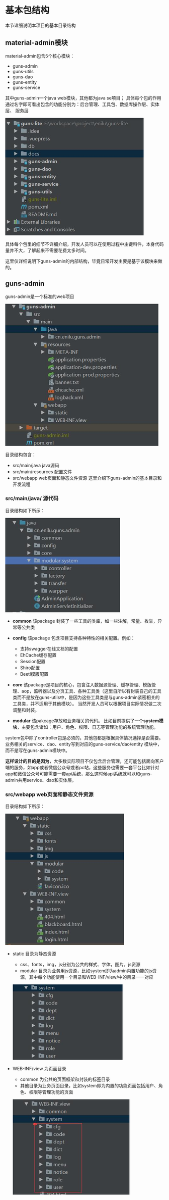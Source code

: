 # 基本包结构

本节详细说明本项目的基本目录结构

## material-admin模块

material-admin包含5个核心模块：
- guns-admin
- guns-utils
- guns-dao
- guns-entity
- guns-service

其中guns-admin一个java web模块，其他都为java se项目；
具体每个包的作用通过名字即可看出包含的功能分别为：后台管理、工具包、数据库操作层、实体层、
服务层

![modules](./img/modules.jpg)


具体每个包里的细节不详细介绍，开发人员可以在使用过程中主键料件，本身代码量并不大，了解起来不需要花费太多时间。

这里仅详细说明下guns-admin的内部结构，毕竟日常开发主要是基于该模块来做的。

## guns-admin
guns-admin是一个标准的web项目

![guns-admin](./img/guns-admin.jpg)

目录结构包含：

- src/main/java  java源码
- src/main/resources  配置文件
- src/webapp  web页面和静态文件资源
这里介绍下guns-admin的基本目录和开发流程

### src/main/java/ 源代码

目录结构如下所示：

![guns-admin](./img/guns-src.jpg)

- **common** 该package 封装了一些工具的类库，如一些注解，常量、枚举，异常等公共类
- **config** 该package 包含项目支持各种特性的相关配置。例如：
    - 支持swagger在线文档的配置
    - EhCache缓存配置
    - Session配置
    - Shiro配置
    - Beetl模版配置
- **core** 该package是项目的核心，包含注入数据源管理、缓存管理、模版管理、aop，监听器以及分页工具、各种工具类（这里自所以有封装自己的工具类而不是放在guns-utils中，是因为这些工具类是与guns-admin紧密相关的工具类，并不适用于其他模块）。
当然开发人员可以根据项目实际情况做二次调整和封装。

- **modular** 该pakcage存放和业务相关的代码。
比如目前提供了一个**system模块**，主要包含诸如：用户、角色、权限、日志等管理功能的系统管理功能。

system包中除了controller包是必须的，其他包都是根据具体情况选择是否需要。
业务相关的service、dao、entity写到对应的guns-service/dao/entity 模块中，而不是写在guns-admin模块中。

**这样设计的目的是因为**，大多数实际项目不仅包含后台管理，还可能包括面向客户端的服务，如app或者微信公众号或者pc站，这些服务也需要一套平台比如针对app和微信公众号可能需要一套api系统，那么这时候api系统就可以和guns-admin共用service、dao和实体层。



### src/webapp  web页面和静态文件资源
 
目录结构如下所示：

![guns-admin](./img/guns-web.jpg)

- static 目录为静态资源
    - css、fonts，img，js分别为公共的样式、字体，图片，js资源
    - modular 目录为业务用js资源，比如system即为admin内置功能的js资源，其中每个功能使用一个目录和WEB-INF/view/中的目录一一对应
    
    ![guns-web-js](./img/guns-web-js.jpg)
    
- WEB-INF/view 为页面目录
    - common 为公共的页面框架和封装的标签目录
    - 其他目录为业务页面目录，比如system即为内置的功能页面包括用户、角色、权限等管理功能的页面
    
    ![guns-web-page](./img/guns-web-page.jpg)

